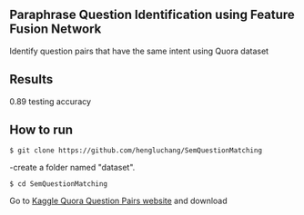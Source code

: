 ## Paraphrase Question Identification using Feature Fusion Network 
Identify question pairs that have the same intent using Quora dataset

## Results 
0.89 testing accuracy 

## How to run
```
$ git clone https://github.com/hengluchang/SemQuestionMatching
```
-create a folder named "dataset".
```
$ cd SemQuestionMatching
```

Go to [Kaggle Quora Question Pairs website](https://www.kaggle.com/c/quora-question-pairs/data) and download 

